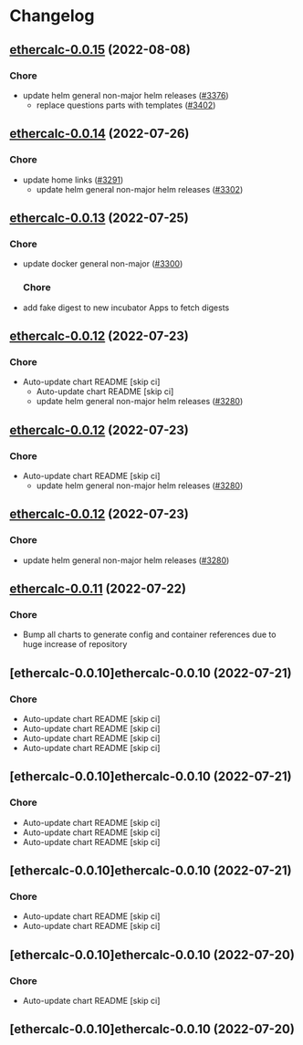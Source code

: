 # Changelog



## [ethercalc-0.0.15](https://github.com/truecharts/charts/compare/ethercalc-0.0.14...ethercalc-0.0.15) (2022-08-08)

### Chore

- update helm general non-major helm releases ([#3376](https://github.com/truecharts/charts/issues/3376))
  - replace questions parts with templates ([#3402](https://github.com/truecharts/charts/issues/3402))




## [ethercalc-0.0.14](https://github.com/truecharts/apps/compare/ethercalc-0.0.13...ethercalc-0.0.14) (2022-07-26)

### Chore

- update home links ([#3291](https://github.com/truecharts/apps/issues/3291))
  - update helm general non-major helm releases ([#3302](https://github.com/truecharts/apps/issues/3302))




## [ethercalc-0.0.13](https://github.com/truecharts/apps/compare/ethercalc-0.0.12...ethercalc-0.0.13) (2022-07-25)

### Chore

- update docker general non-major ([#3300](https://github.com/truecharts/apps/issues/3300))

  ### Chore

- add fake digest to new incubator Apps to fetch digests




## [ethercalc-0.0.12](https://github.com/truecharts/apps/compare/ethercalc-0.0.11...ethercalc-0.0.12) (2022-07-23)

### Chore

- Auto-update chart README [skip ci]
  - Auto-update chart README [skip ci]
  - update helm general non-major helm releases ([#3280](https://github.com/truecharts/apps/issues/3280))




## [ethercalc-0.0.12](https://github.com/truecharts/apps/compare/ethercalc-0.0.11...ethercalc-0.0.12) (2022-07-23)

### Chore

- Auto-update chart README [skip ci]
  - update helm general non-major helm releases ([#3280](https://github.com/truecharts/apps/issues/3280))




## [ethercalc-0.0.12](https://github.com/truecharts/apps/compare/ethercalc-0.0.11...ethercalc-0.0.12) (2022-07-23)

### Chore

- update helm general non-major helm releases ([#3280](https://github.com/truecharts/apps/issues/3280))




## [ethercalc-0.0.11](https://github.com/truecharts/apps/compare/ethercalc-0.0.10...ethercalc-0.0.11) (2022-07-22)

### Chore

- Bump all charts to generate config and container references due to huge increase of repository



## [ethercalc-0.0.10]ethercalc-0.0.10 (2022-07-21)

### Chore

- Auto-update chart README [skip ci]
- Auto-update chart README [skip ci]
- Auto-update chart README [skip ci]
- Auto-update chart README [skip ci]



## [ethercalc-0.0.10]ethercalc-0.0.10 (2022-07-21)

### Chore

- Auto-update chart README [skip ci]
- Auto-update chart README [skip ci]
- Auto-update chart README [skip ci]



## [ethercalc-0.0.10]ethercalc-0.0.10 (2022-07-21)

### Chore

- Auto-update chart README [skip ci]
- Auto-update chart README [skip ci]



## [ethercalc-0.0.10]ethercalc-0.0.10 (2022-07-20)

### Chore

- Auto-update chart README [skip ci]



## [ethercalc-0.0.10]ethercalc-0.0.10 (2022-07-20)
